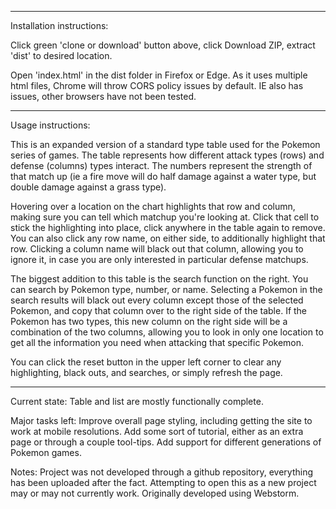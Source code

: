 ___
Installation instructions:

Click green 'clone or download' button above, click Download ZIP, extract 'dist' to desired location.

Open 'index.html' in the dist folder in Firefox or Edge. As it uses multiple html files, Chrome will throw CORS policy issues by default. IE also has issues, other browsers have not been tested.
___
Usage instructions:

This is an expanded version of a standard type table used for the Pokemon series of games. The table represents how different attack types (rows) and defense (columns) types interact. The numbers represent the strength of that match up (ie a fire move will do half damage against a water type, but double damage against a grass type).

Hovering over a location on the chart highlights that row and column, making sure you can tell which matchup you're looking at. Click that cell to stick the highlighting into place, click anywhere in the table again to remove. You can also click any row name, on either side, to additionally highlight that row. Clicking a column name will black out that column, allowing you to ignore it, in case you are only interested in particular defense matchups.

The biggest addition to this table is the search function on the right. You can search by Pokemon type, number, or name. Selecting a Pokemon in the search results will black out every column except those of the selected Pokemon, and copy that column over to the right side of the table. If the Pokemon has two types, this new column on the right side will be a combination of the two columns, allowing you to look in only one location to get all the information you need when attacking that specific Pokemon. 

You can click the reset button in the upper left corner to clear any highlighting, black outs, and searches, or simply refresh the page.

___
Current state:
Table and list are mostly functionally complete.

Major tasks left:
Improve overall page styling, including getting the site to work at mobile resolutions.
Add some sort of tutorial, either as an extra page or through a couple tool-tips.
Add support for different generations of Pokemon games.


Notes:
Project was not developed through a github repository, everything has been uploaded after the fact. Attempting to open this as a new project may or may not currently work. Originally developed using Webstorm.
